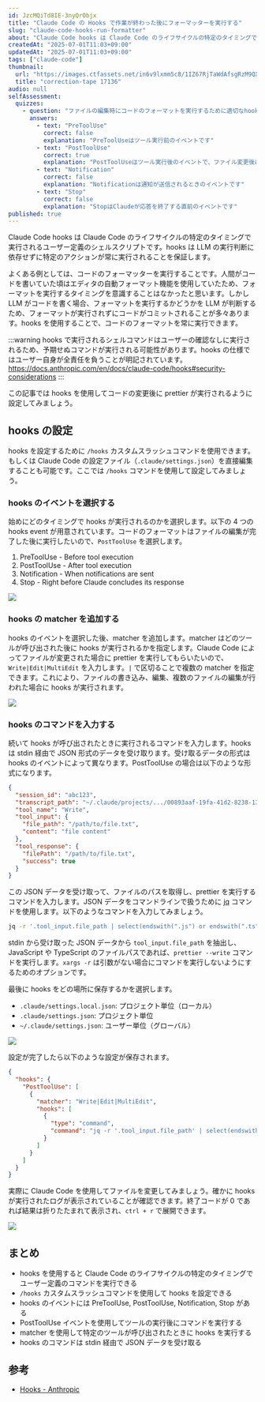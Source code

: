 ```yaml
---
id: JzcMQiTd8IE-3nyQrObjx
title: "Claude Code の Hooks で作業が終わった後にフォーマッターを実行する"
slug: "claude-code-hooks-run-formatter"
about: "Claude Code hooks は Claude Code のライフサイクルの特定のタイミングで実行されるユーザー定義のシェルスクリプトです。hooks を使用することで、コードのフォーマットを常に実行することができます。この記事では hooks を使用してコードの変更後に prettier が実行されるように設定してみましょう。"
createdAt: "2025-07-01T11:03+09:00"
updatedAt: "2025-07-01T11:03+09:00"
tags: ["claude-code"]
thumbnail:
  url: "https://images.ctfassets.net/in6v9lxmm5c8/1IZ67RjTaWdAfsgRzM9QXO/d9ae6718c313a13a4b582fc6bf45b137/correction-tape_17136.png"
  title: "correction-tape 17136"
audio: null
selfAssessment:
  quizzes:
    - question: "ファイルの編集時にコードのフォーマットを実行するために適切なhooks eventはどれですか？"
      answers:
        - text: "PreToolUse"
          correct: false
          explanation: "PreToolUseはツール実行前のイベントです"
        - text: "PostToolUse"
          correct: true
          explanation: "PostToolUseはツール実行後のイベントで、ファイル変更後にフォーマッターを実行するのに適しています"
        - text: "Notification"
          correct: false
          explanation: "Notificationは通知が送信されるときのイベントです"
        - text: "Stop"
          correct: false
          explanation: "StopはClaudeが応答を終了する直前のイベントです"
published: true
---
```

Claude Code hooks は Claude Code のライフサイクルの特定のタイミングで実行されるユーザー定義のシェルスクリプトです。hooks は LLM の実行判断に依存せずに特定のアクションが常に実行されることを保証します。

よくある例としては、コードのフォーマッターを実行することです。人間がコードを書いていた頃はエディタの自動フォーマット機能を使用していたため、フォーマットを実行するタイミングを意識することはなかったと思います。しかし LLM がコードを書く場合、フォーマットを実行するかどうかを LLM が判断するため、フォーマットが実行されずにコードがコミットされることが多々あります。hooks を使用することで、コードのフォーマットを常に実行できます。

:::warning
hooks で実行されるシェルコマンドはユーザーの確認なしに実行されるため、予期せぬコマンドが実行される可能性があります。hooks の仕様ではユーザー自身が全責任を負うことが明記されています。https://docs.anthropic.com/en/docs/claude-code/hooks#security-considerations
:::


この記事では hooks を使用してコードの変更後に prettier が実行されるように設定してみましょう。

## hooks の設定

hooks を設定するために `/hooks` カスタムスラッシュコマンドを使用できます。もしくは Claude Code の設定ファイル（`.claude/settings.json`）を直接編集することも可能です。ここでは `/hooks` コマンドを使用して設定してみましょう。

### hooks のイベントを選択する

始めにどのタイミングで hooks が実行されるのかを選択します。以下の 4 つの hooks event が用意されています。コードのフォーマットはファイルの編集が完了した後に実行したいので、`PostToolUse` を選択します。

1. PreToolUse - Before tool execution
2. PostToolUse - After tool execution
3. Notification - When notifications are sent
4. Stop - Right before Claude concludes its response

![](https://images.ctfassets.net/in6v9lxmm5c8/5YIRj2mjHVRjsGXBsKTa8N/a260db1dcfddb9a8d11e0fd345a097b2/%C3%A3__%C3%A3__%C3%A3_%C2%AA%C3%A3__%C3%A3__%C3%A3__%C3%A3__%C3%A3__%C3%A3___2025-07-01_11.27.48.png)

### hooks の matcher を追加する

hooks のイベントを選択した後、matcher を追加します。matcher はどのツールが呼び出された後に hooks が実行されるかを指定します。Claude Code によってファイルが変更された場合に prettier を実行してもらいたいので、`Write|Edit|MultiEdit` を入力します。`|` で区切ることで複数の matcher を指定できます。これにより、ファイルの書き込み、編集、複数のファイルの編集が行われた場合に hooks が実行されます。

![](https://images.ctfassets.net/in6v9lxmm5c8/4R4C1nZW4IoQcW4h68PBKW/05e71f02232fa254dbed11ba094599db/%C3%A3__%C3%A3__%C3%A3_%C2%AA%C3%A3__%C3%A3__%C3%A3__%C3%A3__%C3%A3__%C3%A3___2025-07-01_12.44.49.png)

### hooks のコマンドを入力する

続いて hooks が呼び出されたときに実行されるコマンドを入力します。hooks は stdin 経由で JSON 形式のデータを受け取ります。受け取るデータの形式は hooks のイベントによって異なります。PostToolUse の場合は以下のような形式になります。

```json
{
  "session_id": "abc123",
  "transcript_path": "~/.claude/projects/.../00893aaf-19fa-41d2-8238-13269b9b3ca0.jsonl",
  "tool_name": "Write",
  "tool_input": {
    "file_path": "/path/to/file.txt",
    "content": "file content"
  },
  "tool_response": {
    "filePath": "/path/to/file.txt",
    "success": true
  }
}
```

この JSON データを受け取って、ファイルのパスを取得し、prettier を実行するコマンドを入力します。JSON データをコマンドラインで扱うために [jq](https://stedolan.github.io/jq/) コマンドを使用します。以下のようなコマンドを入力してみましょう。

```bash
jq -r '.tool_input.file_path | select(endswith(".js") or endswith(".ts") or endswith(".jsx") or endswith(".tsx"))' | xargs -r prettier --write
```

stdin から受け取った JSON データから `tool_input.file_path` を抽出し、JavaScript や TypeScript のファイルパスであれば、`prettier --write` コマンドを実行します。`xargs -r` は引数がない場合にコマンドを実行しないようにするためのオプションです。

最後に hooks をどの場所に保存するかを選択します。

- `.claude/settings.local.json`: プロジェクト単位（ローカル）
- `.claude/settings.json`: プロジェクト単位
- `~/.claude/settings.json`: ユーザー単位（グローバル）

![](https://images.ctfassets.net/in6v9lxmm5c8/KCxHhhg7t7VXswQTdl1cF/ab6ef2dcc4629e6dcee6fda51eb0d82a/%C3%A3__%C3%A3__%C3%A3_%C2%AA%C3%A3__%C3%A3__%C3%A3__%C3%A3__%C3%A3__%C3%A3___2025-07-01_12.54.08.png)

設定が完了したら以下のような設定が保存されます。

```json:.claude/settings.json
{
  "hooks": {
    "PostToolUse": [
      {
        "matcher": "Write|Edit|MultiEdit",
        "hooks": [
          {
            "type": "command",
            "command": "jq -r '.tool_input.file_path' | select(endswith(\".js\") or endswith(\".ts\") or endswith(\".jsx\") or endswith(\".tsx\")) | xargs -r npx prettier --write"
          }
        ]
      }
    ]
  }
}
```

実際に Claude Code を使用してファイルを変更してみましょう。確かに hooks が実行されたログが表示されていることが確認できます。終了コードが 0 であれば結果は折りたたまれて表示され、`ctrl + r` で展開できます。

![](https://images.ctfassets.net/in6v9lxmm5c8/3U5giewvakuLXoliSc8EPA/a8c7e4d3a0febf3a4fbc8271059d4dfd/%C3%A3__%C3%A3__%C3%A3_%C2%AA%C3%A3__%C3%A3__%C3%A3__%C3%A3__%C3%A3__%C3%A3___2025-07-01_13.25.48.png)

## まとめ

- hooks を使用すると Claude Code のライフサイクルの特定のタイミングでユーザー定義のコマンドを実行できる
- `/hooks` カスタムスラッシュコマンドを使用して hooks を設定できる
- hooks のイベントには PreToolUse, PostToolUse, Notification, Stop がある
- PostToolUse イベントを使用してツールの実行後にコマンドを実行する
- matcher を使用して特定のツールが呼び出されたときに hooks を実行する
- hooks のコマンドは stdin 経由で JSON データを受け取る

## 参考

- [Hooks - Anthropic](https://docs.anthropic.com/en/docs/claude-code/hooks)
